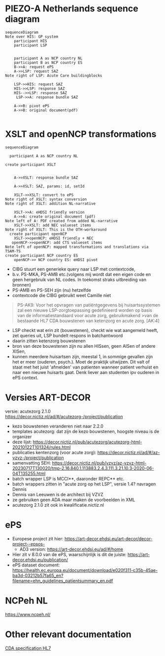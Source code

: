# PIEZO-A Netherlands sequence diagram

```mermaid
sequenceDiagram
Note over HIS: GP system
    participant HIS
    participant LSP

  
    participant A as NCP country NL
    participant B as NCP country ES
    B->>A: request ePS
    A->>LSP: request SAZ
Note right of LSP: Acute Care buildingblocks
   
    LSP->>HIS: request SAZ
    HIS->>LSP: response SAZ
    HIS-->>LSP: response SAZ
     LSP->>A: response bundle SAZ

    A->>B: pivot ePS
    A->>B: original document(pdf)
    
```
# XSLT and openNCP transformations
```mermaid
sequenceDiagram

  participant A as NCP country NL
 
create participant XSLT

 
    A->>XSLT: response bundle SAZ

    A->>XSLT: SAZ, params: id, setId
  
    XSLT->>XSLT: convert to ePS
Note right of XSLT: syntax conversion
Note right of XSLT: addition NL-narrative

    XSLT->>A: eHDSI friendly version
    A->>A: create original document (pdf)
Note left of A: PDF created from added NL-narrative
    XSLT->>XSLT: add NEC valueset items
Note right of XSLT: This is the OTH-workaround
  create participant openNCP
    XSLT->>openNCP: eHDSI friendly + NEC 
   openNCP->>openNCP: add CTS valueset items
Note left of openNCP: mapped transformations and translations via TSAM-TS
create participant NCP country ES
    openNCP->> NCP country ES: eHDSI pivot

```

* CIBG stuurt een generieke query naar LSP met contextcode,
* b.v. PS-MKA, PS-AMB etc.(volgens mij wordt dat een eigen code en geen hergebruik van NL codes. In toekomst straks uitbreiding van bronnen)
* PS-AMB en PS-SEH zijn (nu) hetzelfde
* contextcode die CIBG gebruikt weet Camille niet
>PS-AK9: Voor het opvragen van patiëntgegevens bij huisartssystemen zal een nieuwe LSP-zorgtoepassing gedefinieerd worden op basis van de informatiestandaard voor acute zorg, gebruikmakend >van de bestaande HL7 CDA bouwstenen van ketenzorg en acute zorg. [AK:4]
* LSP checkt wat erin zit (bouwstenen), checkt wie wat aangemeld heeft, zet queries uit, LSP bundelt respons in batchantwoord
* daarin zitten ketenzorg bouwstenen
* bron van deze bouwstenen zijn nu allen HISsen, geen AISen of andere XISen,
* kunnen meerdere huisartsen zijn, meestal 1, in sommige gevallen zijn het er meer (ouderen, psych.). Moet de praktijk uitwijzen. Dit valt of staat met het juist 'afmelden' van patienten wanneer patient verhuist en naar een nieuwe huisarts gaat. Denk liever aan studenten ipv ouderen in ePS context. 

# Versies ART-DECOR

versie: acutezorg 2.1.0 https://decor.nictiz.nl/ad/#/acutezorg-/project/publication

* kezo bouwstenen veranderen niet naar 2.2.0
* templates acutezorg: dat zijn de kezo bouwstenen, hoogste niveau is de organizer
* deze lijst: https://decor.nictiz.nl/pub/acutezorg/acutezorg-html-20210122T101324/rules.html
* publicaties kentenzorg (voor acute zorg): https://decor.nictiz.nl/ad/#/az-vzvz-/project/publication
* samenvatting SEH: https://decor.nictiz.nl/pub/vzvz/az-vzvz-html-20230717T130020/tmp-2.16.840.1.113883.2.4.3.111.3.21.10.3-2020-06-04T135255.html
* batch wrapper LSP is MCCI**, daaronder REPC** etc.
* batch wrappers zitten in "acute zorg op het LSP", versie 1.4? navragen Dennis
* Dennis van Leeuwen is de architect bij VZVZ
* ze gebruiken geen ADA maar maken de voorbeelden in XML
* acutezorg  2.1.0 zit ook in kwalificatie.nictiz.nl

# ePS

* Europese project zit hier: https://art-decor.ehdsi.eu/art-decor/decor-project--epsos-
  * AD3 version: https://art-decor.ehdsi.eu/ad/#/home
* Hier zit v 8.0.0 van de ePS, waarschijnlijk is dit de juiste: https://art-decor.ehdsi.eu/publication/
* ePS dataset document: https://health.ec.europa.eu/document/download/e020f311-c35b-45ae-ba3d-03212b57fa65_en?filename=ehn_guidelines_patientsummary_en.pdf

# NCPeh NL

<https://www.ncpeh.nl/>

# Other relevant documentation

[CDA specification HL7]([https://www.hl7.org/documentcenter/private/standards/v3/edition_web/infrastructure/cda/cda.html](https://hl7.org/cda/))

